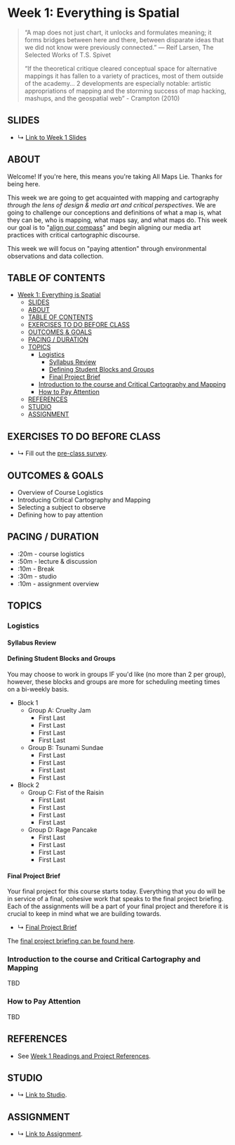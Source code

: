 # Week 1: Everything is Spatial

<!-- 
* What is a map? what can a map be?
  * Everything is Spatial - overview of mapping, what it is/isn't, what it can be, and what it means for us in media art/design.
  * * Setting the stage:
  * What is a map? And Why it doesn't matter
  * Why do we map?
  * Who maps?
* Course goals:
  * To practice paying attention 
  * To ask geographic questions 
  * To explore spatial media
  * To learn together
 -->

> “A map does not just chart, it unlocks and formulates meaning; it forms bridges between here and there, between disparate ideas that we did not know were previously connected.” ― Reif Larsen, The Selected Works of T.S. Spivet 
> 
> “If the theoretical critique cleared conceptual space for alternative mappings it has fallen to a variety of practices, most of them outside of the academy… 2 developments are especially notable: artistic appropriations of mapping and the storming success of map hacking, mashups, and the geospatial web” - Crampton (2010)

## SLIDES
* ↳ [Link to Week 1 Slides]()


## ABOUT

Welcome! If you're here, this means you're taking All Maps Lie. Thanks for being here.

This week we are going to get acquainted with mapping and cartography *through the lens of design & media art and critical perspectives*. We are going to challenge our conceptions and definitions of what a map is, what they can be, who is mapping, what maps say, and what maps do. This week our goal is to "[align our compass](http://www.wordsinspace.net/mapsmedia/fall2018/portfolio/august-29-calibrating-the-compass/)" and begin aligning our media art practices with critical cartographic discourse.

This week we will focus on "paying attention" through environmental observations and data collection.

## TABLE OF CONTENTS

- [Week 1: Everything is Spatial](#week-1-everything-is-spatial)
  - [SLIDES](#slides)
  - [ABOUT](#about)
  - [TABLE OF CONTENTS](#table-of-contents)
  - [EXERCISES TO DO BEFORE CLASS](#exercises-to-do-before-class)
  - [OUTCOMES & GOALS](#outcomes--goals)
  - [PACING / DURATION](#pacing--duration)
  - [TOPICS](#topics)
    - [Logistics](#logistics)
      - [Syllabus Review](#syllabus-review)
      - [Defining Student Blocks and Groups](#defining-student-blocks-and-groups)
      - [Final Project Brief](#final-project-brief)
    - [Introduction to the course and Critical Cartography and Mapping](#introduction-to-the-course-and-critical-cartography-and-mapping)
    - [How to Pay Attention](#how-to-pay-attention)
  - [REFERENCES](#references)
  - [STUDIO](#studio)
  - [ASSIGNMENT](#assignment)

## EXERCISES TO DO BEFORE CLASS

* ↳ Fill out the [pre-class survey](https://forms.gle/sQ1E9ywrJxbDskVL7).

## OUTCOMES & GOALS

* Overview of Course Logistics
* Introducing Critical Cartography and Mapping
* Selecting a subject to observe
* Defining how to pay attention

## PACING / DURATION

* :20m - course logistics
* :50m - lecture & discussion
* :10m - Break
* :30m - studio
* :10m - assignment overview


## TOPICS

### Logistics 

#### Syllabus Review

#### Defining Student Blocks and Groups

You may choose to work in groups IF you'd like (no more than 2 per group), however, these blocks and groups are more for scheduling meeting times on a bi-weekly basis. 

* Block 1
  * Group A: Cruelty Jam
    * First Last
    * First Last
    * First Last
    * First Last
  * Group B: Tsunami Sundae
    * First Last
    * First Last
    * First Last
    * First Last
* Block 2
  * Group C: Fist of the Raisin
    * First Last
    * First Last
    * First Last
    * First Last
  * Group D: Rage Pancake
    * First Last
    * First Last
    * First Last
    * First Last

#### Final Project Brief

Your final project for this course starts today. Everything that you do will be in service of a final, cohesive work that speaks to the final project briefing. Each of the assignments will be a part of your final project and therefore it is crucial to keep in mind what we are building towards. 

* ↳ [Final Project Brief](../assignments/final-project.md)

The [final project briefing can be found here](../assignments/final.md).


### Introduction to the course and Critical Cartography and Mapping

TBD

### How to Pay Attention

TBD



## REFERENCES

* See [Week 1 Readings and Project References](../BIBLIOGRAPHY.md#week-01-everything-is-spatial).

## STUDIO

* ↳ [Link to Studio](../guides/paying-attention-guide.md).


## ASSIGNMENT

* ↳ [Link to Assignment](../assignments/assignment_01.md).